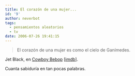 ```yaml
---
title: El corazón de una mujer...
id: '9'
author: neverbot
tags:
  - pensamientos aleatorios
  - tv
date: 2006-07-26 19:41:15
---
```


> El corazón de una mujer es como el cielo de Ganímedes.

Jet Black, en [Cowboy Bebop](http://es.wikipedia.org/wiki/Cowboy_Bebop) \[[imdb](http://www.imdb.com/title/tt0213338/)\].

Cuanta sabiduría en tan pocas palabras.